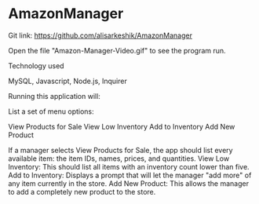 # AmazonManager

Git link: https://github.com/alisarkeshik/AmazonManager

Open the file "Amazon-Manager-Video.gif" to see the program run.

Technology used

MySQL, Javascript, Node.js, Inquirer

 Running this application will:
 
List a set of menu options:

View Products for Sale
View Low Inventory
Add to Inventory
Add New Product

If a manager selects View Products for Sale, the app should list every available item: the item IDs, names, prices, and quantities.
View Low Inventory: This should list all items with an inventory count lower than five.
Add to Inventory: Displays a prompt that will let the manager "add more" of any item currently in the store.
Add New Product: This allows the manager to add a completely new product to the store.


